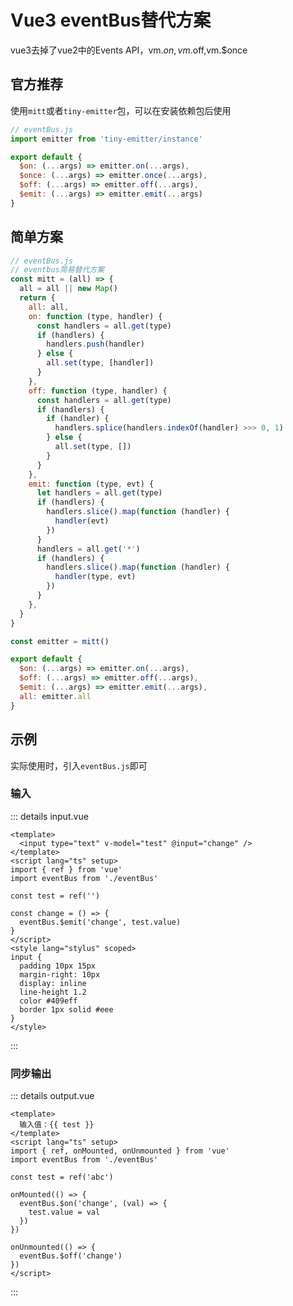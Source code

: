 <script setup lang="ts">
import inputDom from './my-component/input.vue'
import outputDom from './my-component/output.vue'
</script>


# Vue3 eventBus替代方案

vue3去掉了vue2中的Events API，vm.$on,vm.$off,vm.$once

## 官方推荐

使用`mitt`或者`tiny-emitter`包，可以在安装依赖包后使用

```js
// eventBus.js
import emitter from 'tiny-emitter/instance'

export default {
  $on: (...args) => emitter.on(...args),
  $once: (...args) => emitter.once(...args),
  $off: (...args) => emitter.off(...args),
  $emit: (...args) => emitter.emit(...args)
}
```

## 简单方案

```js
// eventBus.js
// eventbus简易替代方案
const mitt = (all) => {
  all = all || new Map()
  return {
    all: all,
    on: function (type, handler) {
      const handlers = all.get(type)
      if (handlers) {
        handlers.push(handler)
      } else {
        all.set(type, [handler])
      }
    },
    off: function (type, handler) {
      const handlers = all.get(type)
      if (handlers) {
        if (handler) {
          handlers.splice(handlers.indexOf(handler) >>> 0, 1)
        } else {
          all.set(type, [])
        }
      }
    },
    emit: function (type, evt) {
      let handlers = all.get(type)
      if (handlers) {
        handlers.slice().map(function (handler) {
          handler(evt)
        })
      }
      handlers = all.get('*')
      if (handlers) {
        handlers.slice().map(function (handler) {
          handler(type, evt)
        })
      }
    },
  }
}

const emitter = mitt()

export default {
  $on: (...args) => emitter.on(...args),
  $off: (...args) => emitter.off(...args),
  $emit: (...args) => emitter.emit(...args),
  all: emitter.all
}
```


## 示例

实际使用时，引入`eventBus.js`即可

### 输入

<ClientOnly>
  <inputDom />
</ClientOnly>

::: details input.vue

```vue
<template>
  <input type="text" v-model="test" @input="change" />
</template>
<script lang="ts" setup>
import { ref } from 'vue'
import eventBus from './eventBus'

const test = ref('')

const change = () => {
  eventBus.$emit('change', test.value)
}
</script>
<style lang="stylus" scoped>
input {
  padding 10px 15px
  margin-right: 10px
  display: inline
  line-height 1.2
  color #409eff
  border 1px solid #eee
}
</style>
```
:::

### 同步输出

<ClientOnly>
  <outputDom />
</ClientOnly>

::: details output.vue

```vue
<template>
  输入值：{{ test }}
</template>
<script lang="ts" setup>
import { ref, onMounted, onUnmounted } from 'vue'
import eventBus from './eventBus'

const test = ref('abc')

onMounted(() => {
  eventBus.$on('change', (val) => {
    test.value = val
  })
})

onUnmounted(() => {
  eventBus.$off('change')
})
</script>
```

:::